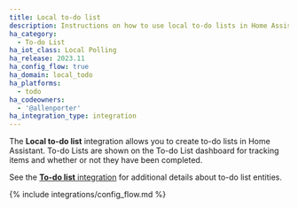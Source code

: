```yaml
---
title: Local to-do list
description: Instructions on how to use local to-do lists in Home Assistant.
ha_category:
  - To-do List
ha_iot_class: Local Polling
ha_release: 2023.11
ha_config_flow: true
ha_domain: local_todo
ha_platforms:
  - todo
ha_codeowners:
  - '@allenporter'
ha_integration_type: integration
---
```


The **Local to-do list** integration allows you to create to-do lists in Home Assistant.
To-do Lists are shown on the To-do List dashboard for tracking items and whether
or not they have been completed.

See the [**To-do list** integration](/integrations/todo) for additional details
about to-do list entities.

{% include integrations/config_flow.md %}
